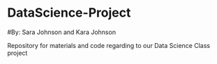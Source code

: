 # DataScience-Project
#By: Sara Johnson and Kara Johnson 

Repository for materials and code regarding to our Data Science Class project
